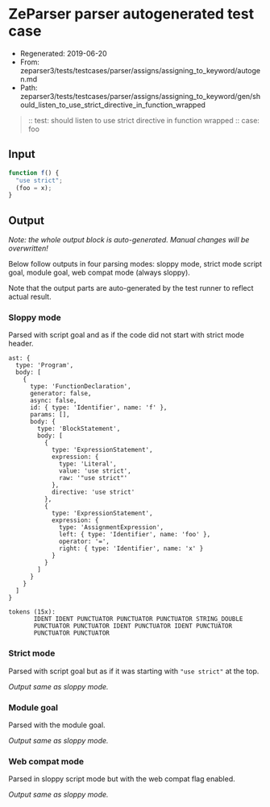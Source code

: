# ZeParser parser autogenerated test case

- Regenerated: 2019-06-20
- From: zeparser3/tests/testcases/parser/assigns/assigning_to_keyword/autogen.md
- Path: zeparser3/tests/testcases/parser/assigns/assigning_to_keyword/gen/should_listen_to_use_strict_directive_in_function_wrapped

> :: test: should listen to use strict directive in function wrapped
> :: case: foo

## Input


`````js
function f() {
  "use strict";
  (foo = x);
}
`````

## Output

_Note: the whole output block is auto-generated. Manual changes will be overwritten!_

Below follow outputs in four parsing modes: sloppy mode, strict mode script goal, module goal, web compat mode (always sloppy).

Note that the output parts are auto-generated by the test runner to reflect actual result.

### Sloppy mode

Parsed with script goal and as if the code did not start with strict mode header.

`````
ast: {
  type: 'Program',
  body: [
    {
      type: 'FunctionDeclaration',
      generator: false,
      async: false,
      id: { type: 'Identifier', name: 'f' },
      params: [],
      body: {
        type: 'BlockStatement',
        body: [
          {
            type: 'ExpressionStatement',
            expression: {
              type: 'Literal',
              value: 'use strict',
              raw: '"use strict"'
            },
            directive: 'use strict'
          },
          {
            type: 'ExpressionStatement',
            expression: {
              type: 'AssignmentExpression',
              left: { type: 'Identifier', name: 'foo' },
              operator: '=',
              right: { type: 'Identifier', name: 'x' }
            }
          }
        ]
      }
    }
  ]
}

tokens (15x):
       IDENT IDENT PUNCTUATOR PUNCTUATOR PUNCTUATOR STRING_DOUBLE
       PUNCTUATOR PUNCTUATOR IDENT PUNCTUATOR IDENT PUNCTUATOR
       PUNCTUATOR PUNCTUATOR
`````

### Strict mode

Parsed with script goal but as if it was starting with `"use strict"` at the top.

_Output same as sloppy mode._

### Module goal

Parsed with the module goal.

_Output same as sloppy mode._

### Web compat mode

Parsed in sloppy script mode but with the web compat flag enabled.

_Output same as sloppy mode._
